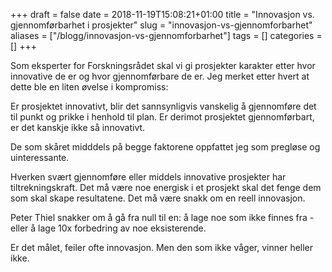 +++
draft = false
date = 2018-11-19T15:08:21+01:00
title = "Innovasjon vs. gjennomførbarhet i prosjekter"
slug = "innovasjon-vs-gjennomforbarhet"
aliases = ["/blogg/innovasjon-vs-gjennomforbarhet"]
tags = []
categories = []
+++

Som eksperter for Forskningsrådet skal vi gi prosjekter karakter etter hvor innovative de er og hvor gjennomførbare de er. Jeg merket etter hvert at dette ble en liten øvelse i kompromiss:

Er prosjektet innovativt, blir det sannsynligvis vanskelig å gjennomføre det til punkt og prikke i henhold til plan. Er derimot prosjektet gjennomførbart, er det kanskje ikke så innovativt.

De som skåret midddels på begge faktorene oppfattet jeg som pregløse og uinteressante.

Hverken svært gjennomføre eller middels innovative prosjekter har tiltrekningskraft. Det må være noe energisk i et prosjekt skal det fenge dem som skal skape resultatene. Det må være snakk om en reell innovasjon.

Peter Thiel snakker om å gå fra null til en: å lage noe som ikke finnes fra - eller å lage 10x forbedring av noe eksisterende.

Er det målet, feiler ofte innovasjon. Men den som ikke våger, vinner heller ikke.
